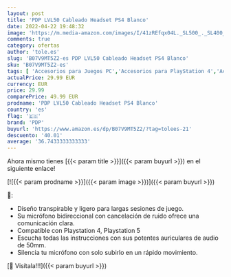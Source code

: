 ```yaml
---
layout: post
title: 'PDP LVL50 Cableado Headset PS4 Blanco'
date: 2022-04-22 19:48:32
image: 'https://m.media-amazon.com/images/I/41zREfqx04L._SL500_._SL400_.jpg'
comments: true
category: ofertas
author: 'tole.es'
slug: 'B07V9MT5Z2-es PDP LVL50 Cableado Headset PS4 Blanco'
sku: 'B07V9MT5Z2-es'
tags: [ 'Accesorios para Juegos PC','Accesorios para PlayStation 4','Accesorios para PlayStation 5','Auriculares gaming con micrófono para PlayStation 4','Hardware y juegos para PlayStation 4','Hardware y juegos para PlayStation 5','Juegos y Accesorios para PC','Videojuegos','pdp','ps4','🇪🇸', ]
actualPrice: 29.99 EUR
currency: EUR
price: 29.99
comparePrice: 49.99 EUR
prodname: 'PDP LVL50 Cableado Headset PS4 Blanco'
country: 'es'
flag: '🇪🇸'
brand: 'PDP'
buyurl: 'https://www.amazon.es/dp/B07V9MT5Z2/?tag=tolees-21'
descuento: '40.01'
average: '36.7433333333333'
---
```


Ahora mismo tienes [{{< param title >}}]({{< param buyurl >}}) en el siguiente enlace!

[![{{< param prodname >}}]({{< param image >}})]({{< param buyurl >}})

🔎:

- Diseño transpirable y ligero para largas sesiones de juego.
- Su micrófono bidireccional con cancelación de ruido ofrece una comunicación clara.
- Compatible con Playstation 4, Playstation 5
- Escucha todas las instrucciones con sus potentes auriculares de audio de 50mm.
- Silencia tu micrófono con solo subirlo en un rápido movimiento.

[🛒 Visítala!!!]({{< param buyurl >}})
